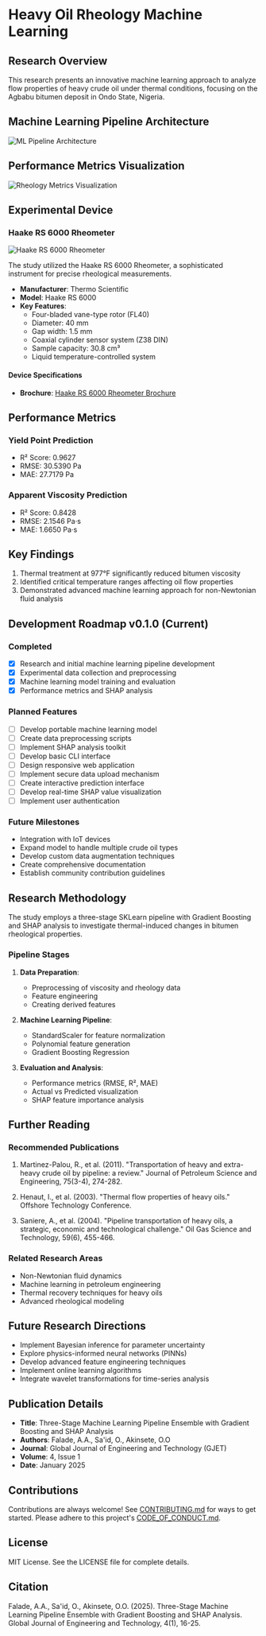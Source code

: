 # Heavy Oil Rheology Machine Learning

## Research Overview

This research presents an innovative machine learning approach to analyze flow properties of heavy crude oil under thermal conditions, focusing on the Agbabu bitumen deposit in Ondo State, Nigeria.

## Machine Learning Pipeline Architecture

![ML Pipeline Architecture](research_paper/ml_pipeline_architecture.png)

## Performance Metrics Visualization

![Rheology Metrics Visualization](research_paper/rheology_metrics_visualization.png)

## Experimental Device

### Haake RS 6000 Rheometer

![Haake RS 6000 Rheometer](research_paper/haake_rs6000_rheometer.jpg)

The study utilized the Haake RS 6000 Rheometer, a sophisticated instrument for precise rheological measurements.

- **Manufacturer**: Thermo Scientific
- **Model**: Haake RS 6000
- **Key Features**: 
  - Four-bladed vane-type rotor (FL40)
  - Diameter: 40 mm
  - Gap width: 1.5 mm
  - Coaxial cylinder sensor system (Z38 DIN)
  - Sample capacity: 30.8 cm³
  - Liquid temperature-controlled system

#### Device Specifications
- **Brochure**: [Haake RS 6000 Rheometer Brochure](https://tools.thermofisher.com/content/sfs/brochures/D11480~.pdf)

## Performance Metrics

### Yield Point Prediction
- R² Score: 0.9627
- RMSE: 30.5390 Pa
- MAE: 27.7179 Pa

### Apparent Viscosity Prediction
- R² Score: 0.8428
- RMSE: 2.1546 Pa·s
- MAE: 1.6650 Pa·s

## Key Findings

1. Thermal treatment at 977°F significantly reduced bitumen viscosity
2. Identified critical temperature ranges affecting oil flow properties
3. Demonstrated advanced machine learning approach for non-Newtonian fluid analysis

## Development Roadmap v0.1.0 (Current)

### Completed
- [x] Research and initial machine learning pipeline development
- [x] Experimental data collection and preprocessing
- [x] Machine learning model training and evaluation
- [x] Performance metrics and SHAP analysis

### Planned Features
- [ ] Develop portable machine learning model
- [ ] Create data preprocessing scripts
- [ ] Implement SHAP analysis toolkit
- [ ] Develop basic CLI interface
- [ ] Design responsive web application
- [ ] Implement secure data upload mechanism
- [ ] Create interactive prediction interface
- [ ] Develop real-time SHAP value visualization
- [ ] Implement user authentication

### Future Milestones
- Integration with IoT devices
- Expand model to handle multiple crude oil types
- Develop custom data augmentation techniques
- Create comprehensive documentation
- Establish community contribution guidelines

## Research Methodology

The study employs a three-stage SKLearn pipeline with Gradient Boosting and SHAP analysis to investigate thermal-induced changes in bitumen rheological properties.

### Pipeline Stages
1. **Data Preparation**: 
   - Preprocessing of viscosity and rheology data
   - Feature engineering
   - Creating derived features

2. **Machine Learning Pipeline**:
   - StandardScaler for feature normalization
   - Polynomial feature generation
   - Gradient Boosting Regression

3. **Evaluation and Analysis**:
   - Performance metrics (RMSE, R², MAE)
   - Actual vs Predicted visualization
   - SHAP feature importance analysis

## Further Reading

### Recommended Publications
1. Martinez-Palou, R., et al. (2011). "Transportation of heavy and extra-heavy crude oil by pipeline: a review." Journal of Petroleum Science and Engineering, 75(3-4), 274-282.

2. Henaut, I., et al. (2003). "Thermal flow properties of heavy oils." Offshore Technology Conference.

3. Saniere, A., et al. (2004). "Pipeline transportation of heavy oils, a strategic, economic and technological challenge." Oil Gas Science and Technology, 59(6), 455-466.

### Related Research Areas
- Non-Newtonian fluid dynamics
- Machine learning in petroleum engineering
- Thermal recovery techniques for heavy oils
- Advanced rheological modeling

## Future Research Directions
- Implement Bayesian inference for parameter uncertainty
- Explore physics-informed neural networks (PINNs)
- Develop advanced feature engineering techniques
- Implement online learning algorithms
- Integrate wavelet transformations for time-series analysis

## Publication Details
- **Title**: Three-Stage Machine Learning Pipeline Ensemble with Gradient Boosting and SHAP Analysis
- **Authors**: Falade, A.A., Sa'id, O., Akinsete, O.O
- **Journal**: Global Journal of Engineering and Technology (GJET)
- **Volume**: 4, Issue 1
- **Date**: January 2025

## Contributions

Contributions are always welcome! See [CONTRIBUTING.md](CONTRIBUTING.md) for ways to get started. Please adhere to this project's [CODE_OF_CONDUCT.md](CODE_OF_CONDUCT.md).

## License
MIT License. See the LICENSE file for complete details.

## Citation
Falade, A.A., Sa'id, O., Akinsete, O.O. (2025). Three-Stage Machine Learning Pipeline Ensemble with Gradient Boosting and SHAP Analysis. Global Journal of Engineering and Technology, 4(1), 16-25.
